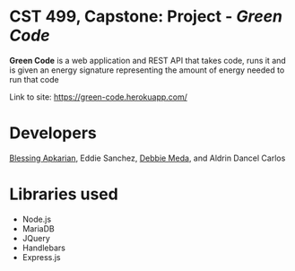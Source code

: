 # CST 499, Capstone: Project - *Green Code*

**Green Code** is a web application and REST API that takes code, 
runs it and is given an energy signature representing the amount
of energy needed to run that code

Link to site:  https://green-code.herokuapp.com/

# Developers
[Blessing Apkarian](https://github.com/BlessingApkarian), 
Eddie Sanchez, 
[Debbie Meda](https://github.com/bitmonst3r), and 
Aldrin Dancel Carlos

# Libraries used

- Node.js
- MariaDB
- JQuery
- Handlebars
- Express.js
